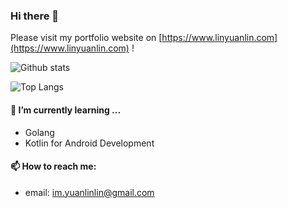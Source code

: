 ### Hi there 👋

Please visit my portfolio website on [https://www.linyuanlin.com](https://www.linyuanlin.com) !

![Github stats](https://github-readme-stats.vercel.app/api?username=ken20001207&show_icons=true)

![Top Langs](https://github-readme-stats.vercel.app/api/top-langs/?username=ken20001207&layout=compact)

#### 🌱 I’m currently learning ...

- Golang
- Kotlin for Android Development

#### 📫 How to reach me:

- email: im.yuanlinlin@gmail.com
